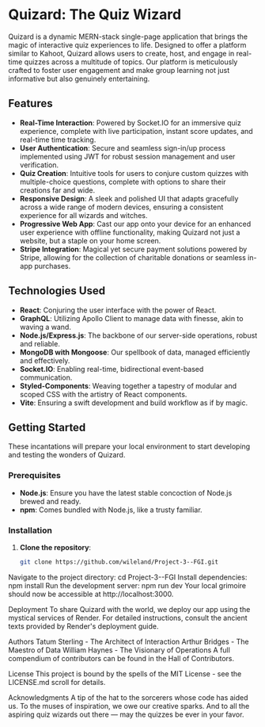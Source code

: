 # Quizard: The Quiz Wizard

Quizard is a dynamic MERN-stack single-page application that brings the magic of interactive quiz experiences to life. Designed to offer a platform similar to Kahoot, Quizard allows users to create, host, and engage in real-time quizzes across a multitude of topics. Our platform is meticulously crafted to foster user engagement and make group learning not just informative but also genuinely entertaining.

## Features

- **Real-Time Interaction**: Powered by Socket.IO for an immersive quiz experience, complete with live participation, instant score updates, and real-time time tracking.
- **User Authentication**: Secure and seamless sign-in/up process implemented using JWT for robust session management and user verification.
- **Quiz Creation**: Intuitive tools for users to conjure custom quizzes with multiple-choice questions, complete with options to share their creations far and wide.
- **Responsive Design**: A sleek and polished UI that adapts gracefully across a wide range of modern devices, ensuring a consistent experience for all wizards and witches.
- **Progressive Web App**: Cast our app onto your device for an enhanced user experience with offline functionality, making Quizard not just a website, but a staple on your home screen.
- **Stripe Integration**: Magical yet secure payment solutions powered by Stripe, allowing for the collection of charitable donations or seamless in-app purchases.

## Technologies Used

- **React**: Conjuring the user interface with the power of React.
- **GraphQL**: Utilizing Apollo Client to manage data with finesse, akin to waving a wand.
- **Node.js/Express.js**: The backbone of our server-side operations, robust and reliable.
- **MongoDB with Mongoose**: Our spellbook of data, managed efficiently and effectively.
- **Socket.IO**: Enabling real-time, bidirectional event-based communication.
- **Styled-Components**: Weaving together a tapestry of modular and scoped CSS with the artistry of React components.
- **Vite**: Ensuring a swift development and build workflow as if by magic.

## Getting Started

These incantations will prepare your local environment to start developing and testing the wonders of Quizard.

### Prerequisites

- **Node.js**: Ensure you have the latest stable concoction of Node.js brewed and ready.
- **npm**: Comes bundled with Node.js, like a trusty familiar.

### Installation

1. **Clone the repository**:
   ```bash
   git clone https://github.com/wileland/Project-3--FGI.git
Navigate to the project directory:
cd Project-3--FGI
Install dependencies:
npm install
Run the development server:
npm run dev
Your local grimoire should now be accessible at http://localhost:3000.

Deployment
To share Quizard with the world, we deploy our app using the mystical services of Render. For detailed instructions, consult the ancient texts provided by Render's deployment guide.

Authors
Tatum Sterling - The Architect of Interaction
Arthur Bridges - The Maestro of Data
William Haynes - The Visionary of Operations
A full compendium of contributors can be found in the Hall of Contributors.

License
This project is bound by the spells of the MIT License - see the LICENSE.md scroll for details.

Acknowledgments
A tip of the hat to the sorcerers whose code has aided us.
To the muses of inspiration, we owe our creative sparks.
And to all the aspiring quiz wizards out there — may the quizzes be ever in your favor.



